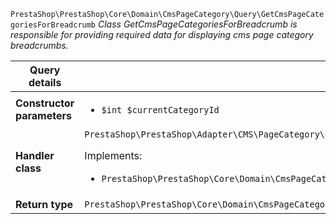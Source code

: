 `PrestaShop\PrestaShop\Core\Domain\CmsPageCategory\Query\GetCmsPageCategoriesForBreadcrumb`
_Class GetCmsPageCategoriesForBreadcrumb is responsible for providing required data for displaying cms page category breadcrumbs._

| Query details              |    |
| -------------------------- | -- |
| **Constructor parameters** | <ul> <li>`$int $currentCategoryId`</li> </ul> |
| **Handler class**          | `PrestaShop\PrestaShop\Adapter\CMS\PageCategory\QueryHandler\GetCmsPageCategoriesForBreadcrumbHandler`  <p> Implements: </p> <ul>  <li>`PrestaShop\PrestaShop\Core\Domain\CmsPageCategory\QueryHandler\GetCmsPageCategoriesForBreadcrumbHandlerInterface`</li>  |
| **Return type** |  `PrestaShop\PrestaShop\Core\Domain\CmsPageCategory\QueryResult\Breadcrumb`  |
